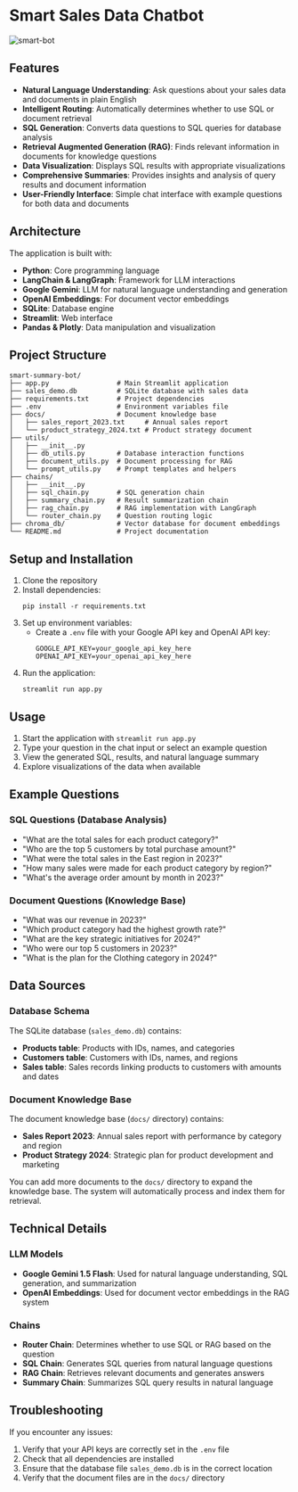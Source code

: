# Smart Sales Data Chatbot
![smart-bot](https://github.com/user-attachments/assets/cd97618f-6ef0-4ed9-8d83-fa097d6c2409)


## Features

- **Natural Language Understanding**: Ask questions about your sales data and documents in plain English
- **Intelligent Routing**: Automatically determines whether to use SQL or document retrieval
- **SQL Generation**: Converts data questions to SQL queries for database analysis
- **Retrieval Augmented Generation (RAG)**: Finds relevant information in documents for knowledge questions
- **Data Visualization**: Displays SQL results with appropriate visualizations
- **Comprehensive Summaries**: Provides insights and analysis of query results and document information
- **User-Friendly Interface**: Simple chat interface with example questions for both data and documents

## Architecture

The application is built with:

- **Python**: Core programming language
- **LangChain & LangGraph**: Framework for LLM interactions
- **Google Gemini**: LLM for natural language understanding and generation
- **OpenAI Embeddings**: For document vector embeddings
- **SQLite**: Database engine
- **Streamlit**: Web interface
- **Pandas & Plotly**: Data manipulation and visualization

## Project Structure

```
smart-summary-bot/
├── app.py                 # Main Streamlit application
├── sales_demo.db          # SQLite database with sales data
├── requirements.txt       # Project dependencies
├── .env                   # Environment variables file
├── docs/                  # Document knowledge base
│   ├── sales_report_2023.txt     # Annual sales report
│   └── product_strategy_2024.txt # Product strategy document
├── utils/
│   ├── __init__.py
│   ├── db_utils.py        # Database interaction functions
│   ├── document_utils.py  # Document processing for RAG
│   └── prompt_utils.py    # Prompt templates and helpers
├── chains/
│   ├── __init__.py
│   ├── sql_chain.py       # SQL generation chain
│   ├── summary_chain.py   # Result summarization chain
│   ├── rag_chain.py       # RAG implementation with LangGraph
│   └── router_chain.py    # Question routing logic
├── chroma_db/             # Vector database for document embeddings
└── README.md              # Project documentation
```

## Setup and Installation

1. Clone the repository
2. Install dependencies:
   ```
   pip install -r requirements.txt
   ```
3. Set up environment variables:
   - Create a `.env` file with your Google API key and OpenAI API key:
     ```
     GOOGLE_API_KEY=your_google_api_key_here
     OPENAI_API_KEY=your_openai_api_key_here
     ```
4. Run the application:
   ```
   streamlit run app.py
   ```

## Usage

1. Start the application with `streamlit run app.py`
2. Type your question in the chat input or select an example question
3. View the generated SQL, results, and natural language summary
4. Explore visualizations of the data when available

## Example Questions

### SQL Questions (Database Analysis)

- "What are the total sales for each product category?"
- "Who are the top 5 customers by total purchase amount?"
- "What were the total sales in the East region in 2023?"
- "How many sales were made for each product category by region?"
- "What's the average order amount by month in 2023?"

### Document Questions (Knowledge Base)

- "What was our revenue in 2023?"
- "Which product category had the highest growth rate?"
- "What are the key strategic initiatives for 2024?"
- "Who were our top 5 customers in 2023?"
- "What is the plan for the Clothing category in 2024?"

## Data Sources

### Database Schema

The SQLite database (`sales_demo.db`) contains:

- **Products table**: Products with IDs, names, and categories
- **Customers table**: Customers with IDs, names, and regions
- **Sales table**: Sales records linking products to customers with amounts and dates

### Document Knowledge Base

The document knowledge base (`docs/` directory) contains:

- **Sales Report 2023**: Annual sales report with performance by category and region
- **Product Strategy 2024**: Strategic plan for product development and marketing

You can add more documents to the `docs/` directory to expand the knowledge base. The system will automatically process and index them for retrieval.

## Technical Details

### LLM Models

- **Google Gemini 1.5 Flash**: Used for natural language understanding, SQL generation, and summarization
- **OpenAI Embeddings**: Used for document vector embeddings in the RAG system

### Chains

- **Router Chain**: Determines whether to use SQL or RAG based on the question
- **SQL Chain**: Generates SQL queries from natural language questions
- **RAG Chain**: Retrieves relevant documents and generates answers
- **Summary Chain**: Summarizes SQL query results in natural language

## Troubleshooting

If you encounter any issues:

1. Verify that your API keys are correctly set in the `.env` file
2. Check that all dependencies are installed
3. Ensure that the database file `sales_demo.db` is in the correct location
4. Verify that the document files are in the `docs/` directory


